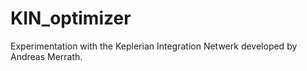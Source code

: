 # KIN_optimizer
Experimentation with the Keplerian Integration Netwerk developed by Andreas Merrath.
